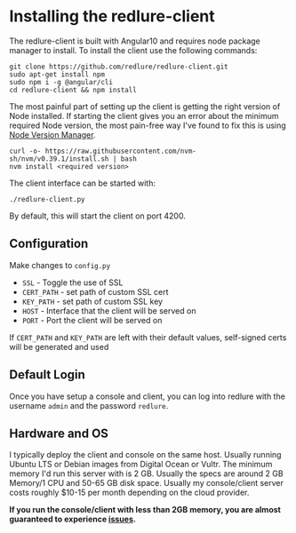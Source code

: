 # Installing the redlure-client
The redlure-client is built with Angular10 and requires node package manager to install. To install the client use the following commands:
```shell
git clone https://github.com/redlure/redlure-client.git
sudo apt-get install npm
sudo npm i -g @angular/cli
cd redlure-client && npm install
```

The most painful part of setting up the client is getting the right version of Node installed. If starting the client gives you an error about the minimum required Node version, the most pain-free way I've found to fix this is using [Node Version Manager](https://github.com/nvm-sh/nvm).
```shell
curl -o- https://raw.githubusercontent.com/nvm-sh/nvm/v0.39.1/install.sh | bash
nvm install <required version>
```

The client interface can be started with:
```shell
./redlure-client.py
```
By default, this will start the client on port 4200.

## Configuration
Make changes to `config.py`
* `SSL` - Toggle the use of SSL
* `CERT_PATH` - set path of custom SSL cert 
* `KEY_PATH` - set path of custom SSL key
* `HOST` - Interface that the client will be served on
* `PORT` - Port the client will be served on

If `CERT_PATH` and `KEY_PATH` are left with their default values, self-signed certs will be generated and used

## Default Login
Once you have setup a console and client, you can log into redlure with the username `admin` and the password `redlure`.

## Hardware and OS
I typically deploy the client and console on the same host. Usually running Ubuntu LTS or Debian images from Digital Ocean or Vultr. The minimum memory I'd run this server with is 2 GB. Usually the specs are around 2 GB Memory/1 CPU and 50-65 GB disk space. Usually my console/client server costs roughly $10-15 per month depending on the cloud provider.

__If you run the console/client with less than 2GB memory, you are almost guaranteed to experience [issues](https://github.com/redlure/redlure-console/issues/10).__ 